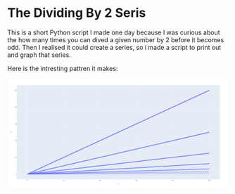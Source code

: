 # The Dividing By 2 Seris
This is a short Python script I made one day because I was curious about the how many times you can dived a given number by 2 before it becomes odd. Then I realised it could create a series, so i made a script to print out and graph that series. 

Here is the intresting pattren it makes:

![Image Of Graph](./ReadmeImage/newplot%20(23).png)
